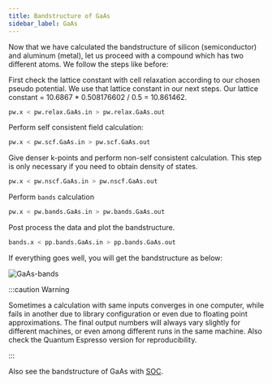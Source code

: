 ```yaml
---
title: Bandstructure of GaAs
sidebar_label: GaAs
---
```


Now that we have calculated the bandstructure of silicon (semiconductor) and
aluminum (metal), let us proceed with a compound which has two different atoms.
We follow the steps like before:


First check the lattice constant with cell relaxation according to our chosen
pseudo potential. We use that lattice constant in our next steps.  Our lattice
constant = 10.6867 * 0.508176602 / 0.5 = 10.861462.
```bash
pw.x < pw.relax.GaAs.in > pw.relax.GaAs.out
```

Perform self consistent field calculation:
```bash
pw.x < pw.scf.GaAs.in > pw.scf.GaAs.out
```

Give denser k-points and perform non-self consistent calculation. This step is
only necessary if you need to obtain density of states.
```bash
pw.x < pw.nscf.GaAs.in > pw.nscf.GaAs.out
```

Perform `bands` calculation
```bash
pw.x < pw.bands.GaAs.in > pw.bands.GaAs.out
```

Post process the data and plot the bandstructure.
```bash
bands.x < pp.bands.GaAs.in > pp.bands.GaAs.out
```
If everything goes well, you will get the bandstructure as below:

<picture>
  <source type="image/webp" srcset={require("/img/GaAs-bands.webp").default} />
  <img src={require("/img/GaAs-bands.png").default} alt="GaAs-bands" />
</picture>

:::caution Warning

Sometimes a calculation with same inputs converges in one computer, while fails
in another due to library configuration or even due to floating point
approximations. The final output numbers will always vary slightly for different
machines, or even among different runs in the same machine. Also check the
Quantum Espresso version for reproducibility.

:::

Also see the bandstructure of GaAs with [SOC](soc#soc-calculation-for-gaas).
